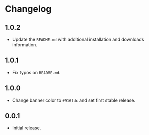 # Changelog

## 1.0.2

- Update the `README.md` with additional installation and downloads information.

## 1.0.1

- Fix typos on `README.md`.

## 1.0.0

- Change banner color to `#916fdc` and set first stable release.

## 0.0.1

- Initial release.
